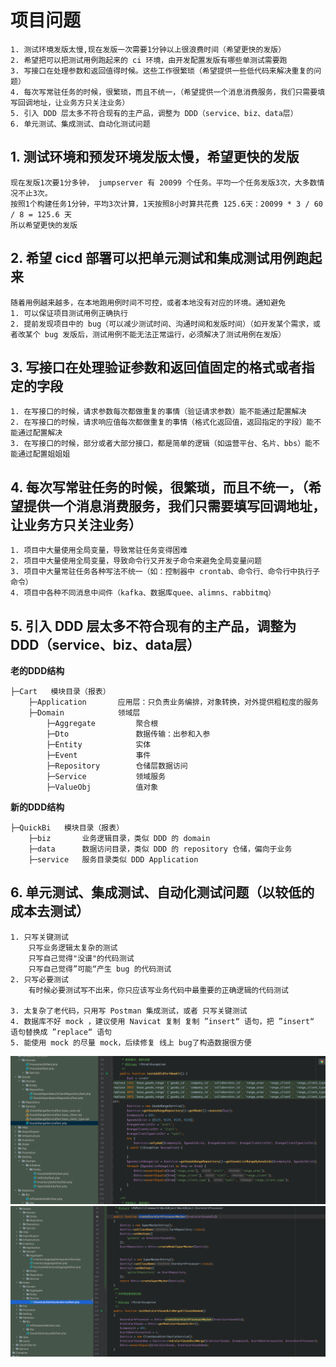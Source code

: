 # 项目问题

```
1. 测试环境发版太慢,现在发版一次需要1分钟以上很浪费时间（希望更快的发版）
2. 希望把可以把测试用例跑起来的 ci 环境，由开发配置发版有哪些单测试需要跑
3. 写接口在处理参数和返回值得时候。这些工作很繁琐（希望提供一些低代码来解决重复的问题）
4. 每次写常驻任务的时候，很繁琐，而且不统一，（希望提供一个消息消费服务，我们只需要填写回调地址，让业务方只关注业务）
5. 引入 DDD 层太多不符合现有的主产品，调整为 DDD（service、biz、data层）
6. 单元测试、集成测试、自动化测试问题
```


## 1. 测试环境和预发环境发版太慢，希望更快的发版
```
现在发版1次要1分多钟， jumpserver 有 20099 个任务。平均一个任务发版3次，大多数情况不止3次。
按照1个构建任务1分钟，平均3次计算，1天按照8小时算共花费 125.6天：20099 * 3 / 60 / 8 = 125.6 天
所以希望更快的发版
```

## 2. 希望 cicd 部署可以把单元测试和集成测试用例跑起来
```
随着用例越来越多，在本地跑用例时间不可控，或者本地没有对应的环境。通知避免
1. 可以保证项目测试用例正确执行
2. 提前发现项目中的 bug（可以减少测试时间、沟通时间和发版时间）（如开发某个需求，或者改某个 bug 发版后，测试用例不能无法正常运行，必须解决了测试用例在发版）
```

## 3. 写接口在处理验证参数和返回值固定的格式或者指定的字段

```
1. 在写接口的时候，请求参数每次都做重复的事情（验证请求参数）能不能通过配置解决
2. 在写接口的时候，请求响应值每次都做重复的事情（格式化返回值，返回指定的字段）能不能通过配置解决
3. 在写接口的时候，部分或者大部分接口，都是简单的逻辑（如运营平台、名片、bbs）能不能通过配置姐姐姐
```

## 4. 每次写常驻任务的时候，很繁琐，而且不统一，（希望提供一个消息消费服务，我们只需要填写回调地址，让业务方只关注业务）
```
1. 项目中大量使用全局变量，导致常驻任务变得困难
2. 项目中大量使用全局变量，导致命令行又开发子命令来避免全局变量问题
3. 项目中大量常驻任务各种写法不统一（如：控制器中 crontab、命令行、命令行中执行子命令）
4. 项目中各种不同消息中间件（kafka、数据库quee、alimns、rabbitmq）
```

## 5. 引入 DDD 层太多不符合现有的主产品，调整为 DDD（service、biz、data层）

**老的DDD结构**
```
├─Cart   模块目录（报表）
    ├─Application       应用层：只负责业务编排，对象转换，对外提供粗粒度的服务
    ├─Domain            领域层
        ├─Aggregate         聚合根
        ├─Dto               数据传输：出参和入参
        ├─Entity            实体
        ├─Event             事件
        ├─Repository        仓储层数据访问
        ├─Service           领域服务
        ├─ValueObj          值对象

```

**新的DDD结构**
```
├─QuickBi   模块目录（报表）
    ├─biz       业务逻辑目录，类似 DDD 的 domain
    ├─data      数据访问目录，类似 DDD 的 repository 仓储，偏向于业务
    ├─service   服务目录类似 DDD Application
```

## 6. 单元测试、集成测试、自动化测试问题（以较低的成本去测试）

```
1. 只写关键测试
    只写业务逻辑太复杂的测试
    只写自己觉得"没谱"的代码测试
    只写自己觉得”可能“产生 bug 的代码测试
2. 只写必要测试
    有时候必要测试写不出来，你只应该写业务代码中最重要的正确逻辑的代码测试
    
3. 太复杂了老代码，只用写 Postman 集成测试，或者 只写关键测试
4. 数据库不好 mock ，建议使用 Navicat 复制 复制 ”insert“ 语句，把 ”insert“ 语句替换成 ”replace“ 语句
5. 能使用 mock 的尽量 mock，后续修复 线上 bug了构造数据很方便

```
![img.png](img.png)
![img_1.png](img_1.png)
